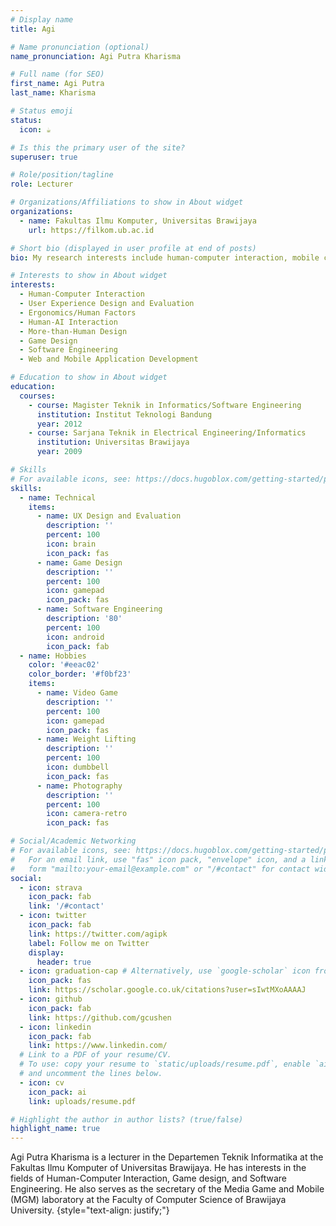 ```yaml
---
# Display name
title: Agi

# Name pronunciation (optional)
name_pronunciation: Agi Putra Kharisma

# Full name (for SEO)
first_name: Agi Putra
last_name: Kharisma

# Status emoji
status:
  icon: ☕️

# Is this the primary user of the site?
superuser: true

# Role/position/tagline
role: Lecturer

# Organizations/Affiliations to show in About widget
organizations:
  - name: Fakultas Ilmu Komputer, Universitas Brawijaya
    url: https://filkom.ub.ac.id

# Short bio (displayed in user profile at end of posts)
bio: My research interests include human-computer interaction, mobile computing, game design & development, software engineering

# Interests to show in About widget
interests:
  - Human-Computer Interaction
  - User Experience Design and Evaluation
  - Ergonomics/Human Factors
  - Human-AI Interaction
  - More-than-Human Design
  - Game Design
  - Software Engineering
  - Web and Mobile Application Development

# Education to show in About widget
education:
  courses:
    - course: Magister Teknik in Informatics/Software Engineering
      institution: Institut Teknologi Bandung
      year: 2012
    - course: Sarjana Teknik in Electrical Engineering/Informatics
      institution: Universitas Brawijaya
      year: 2009

# Skills
# For available icons, see: https://docs.hugoblox.com/getting-started/page-builder/#icons
skills:
  - name: Technical
    items:
      - name: UX Design and Evaluation
        description: ''
        percent: 100
        icon: brain
        icon_pack: fas
      - name: Game Design
        description: ''
        percent: 100
        icon: gamepad
        icon_pack: fas
      - name: Software Engineering
        description: '80'
        percent: 100
        icon: android
        icon_pack: fab
  - name: Hobbies
    color: '#eeac02'
    color_border: '#f0bf23'
    items:
      - name: Video Game
        description: ''
        percent: 100
        icon: gamepad
        icon_pack: fas
      - name: Weight Lifting
        description: ''
        percent: 100
        icon: dumbbell
        icon_pack: fas
      - name: Photography
        description: ''
        percent: 100
        icon: camera-retro
        icon_pack: fas

# Social/Academic Networking
# For available icons, see: https://docs.hugoblox.com/getting-started/page-builder/#icons
#   For an email link, use "fas" icon pack, "envelope" icon, and a link in the
#   form "mailto:your-email@example.com" or "/#contact" for contact widget.
social:
  - icon: strava
    icon_pack: fab
    link: '/#contact'
  - icon: twitter
    icon_pack: fab
    link: https://twitter.com/agipk
    label: Follow me on Twitter
    display:
      header: true
  - icon: graduation-cap # Alternatively, use `google-scholar` icon from `ai` icon pack
    icon_pack: fas
    link: https://scholar.google.co.uk/citations?user=sIwtMXoAAAAJ
  - icon: github
    icon_pack: fab
    link: https://github.com/gcushen
  - icon: linkedin
    icon_pack: fab
    link: https://www.linkedin.com/
  # Link to a PDF of your resume/CV.
  # To use: copy your resume to `static/uploads/resume.pdf`, enable `ai` icons in `params.yaml`,
  # and uncomment the lines below.
  - icon: cv
    icon_pack: ai
    link: uploads/resume.pdf

# Highlight the author in author lists? (true/false)
highlight_name: true
---
```


Agi Putra Kharisma is a lecturer in the Departemen Teknik Informatika at the Fakultas Ilmu Komputer of Universitas Brawijaya. He has interests in the fields of Human-Computer Interaction, Game design, and Software Engineering. He also serves as the secretary of the Media Game and Mobile (MGM) laboratory at the Faculty of Computer Science of Brawijaya University.
{style="text-align: justify;"}
